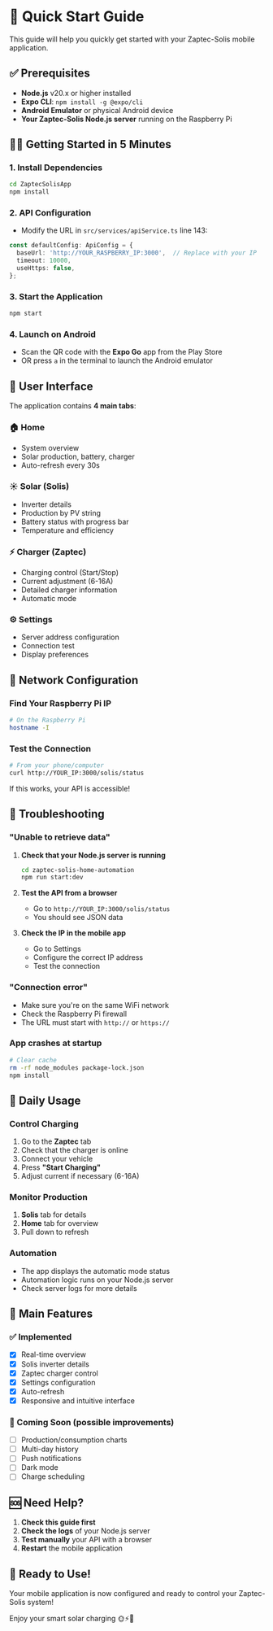 # 🚀 Quick Start Guide

This guide will help you quickly get started with your Zaptec-Solis mobile application.

## ✅ Prerequisites

- **Node.js** v20.x or higher installed
- **Expo CLI**: `npm install -g @expo/cli`  
- **Android Emulator** or physical Android device
- **Your Zaptec-Solis Node.js server** running on the Raspberry Pi

## 🏃‍♂️ Getting Started in 5 Minutes

### 1. Install Dependencies
```bash
cd ZaptecSolisApp
npm install
```

### 2. API Configuration
- Modify the URL in `src/services/apiService.ts` line 143:
```typescript
const defaultConfig: ApiConfig = {
  baseUrl: 'http://YOUR_RASPBERRY_IP:3000',  // Replace with your IP
  timeout: 10000,
  useHttps: false,
};
```

### 3. Start the Application
```bash
npm start
```

### 4. Launch on Android
- Scan the QR code with the **Expo Go** app from the Play Store
- OR press `a` in the terminal to launch the Android emulator

## 📱 User Interface

The application contains **4 main tabs**:

### 🏠 **Home**
- System overview
- Solar production, battery, charger
- Auto-refresh every 30s

### ☀️ **Solar (Solis)**  
- Inverter details
- Production by PV string
- Battery status with progress bar
- Temperature and efficiency

### ⚡ **Charger (Zaptec)**
- Charging control (Start/Stop)
- Current adjustment (6-16A)
- Detailed charger information
- Automatic mode

### ⚙️ **Settings**
- Server address configuration
- Connection test
- Display preferences

## 🔧 Network Configuration

### Find Your Raspberry Pi IP
```bash
# On the Raspberry Pi
hostname -I
```

### Test the Connection
```bash
# From your phone/computer
curl http://YOUR_IP:3000/solis/status
```

If this works, your API is accessible!

## 🐛 Troubleshooting

### "Unable to retrieve data"
1. **Check that your Node.js server is running**
   ```bash
   cd zaptec-solis-home-automation
   npm run start:dev
   ```

2. **Test the API from a browser**
   - Go to `http://YOUR_IP:3000/solis/status`
   - You should see JSON data

3. **Check the IP in the mobile app**
   - Go to Settings
   - Configure the correct IP address
   - Test the connection

### "Connection error"
- Make sure you're on the same WiFi network
- Check the Raspberry Pi firewall
- The URL must start with `http://` or `https://`

### App crashes at startup
```bash
# Clear cache
rm -rf node_modules package-lock.json
npm install
```

## 📖 Daily Usage

### Control Charging
1. Go to the **Zaptec** tab
2. Check that the charger is online
3. Connect your vehicle
4. Press **"Start Charging"**
5. Adjust current if necessary (6-16A)

### Monitor Production
1. **Solis** tab for details
2. **Home** tab for overview  
3. Pull down to refresh

### Automation
- The app displays the automatic mode status
- Automation logic runs on your Node.js server
- Check server logs for more details

## 🎯 Main Features

### ✅ Implemented
- [x] Real-time overview
- [x] Solis inverter details  
- [x] Zaptec charger control
- [x] Settings configuration
- [x] Auto-refresh
- [x] Responsive and intuitive interface

### 🔄 Coming Soon (possible improvements)
- [ ] Production/consumption charts
- [ ] Multi-day history
- [ ] Push notifications
- [ ] Dark mode
- [ ] Charge scheduling

## 🆘 Need Help?

1. **Check this guide first**
2. **Check the logs** of your Node.js server
3. **Test manually** your API with a browser
4. **Restart** the mobile application

## 🏁 Ready to Use!

Your mobile application is now configured and ready to control your Zaptec-Solis system!

Enjoy your smart solar charging 🌞⚡🚗